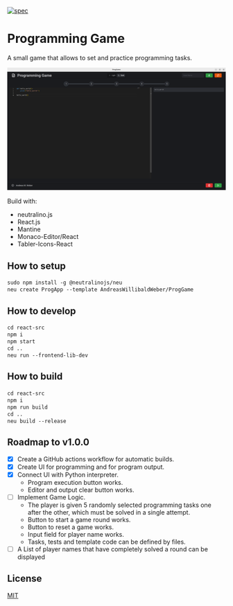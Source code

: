 [![spec](https://github.com/AndreasWillibaldWeber/ProgGame/actions/workflows/main.yml/badge.svg)](https://github.com/AndreasWillibaldWeber/ProgGame/actions/workflows/main.yml)

# Programming Game
A small game that allows to set and practice programming tasks.

![ProgGame on Linux](media/Screenshot_Full_Screen_Dark.png)

Build with:
* neutralino.js
* React.js
* Mantine
* Monaco-Editor/React
* Tabler-Icons-React

## How to setup
```
sudo npm install -g @neutralinojs/neu
neu create ProgApp --template AndreasWillibaldWeber/ProgGame
```

## How to develop
```
cd react-src
npm i
npm start
cd ..
neu run --frontend-lib-dev
```

## How to build
```
cd react-src
npm i
npm run build
cd ..
neu build --release
```

## Roadmap to v1.0.0
* [X] Create a GitHub actions workflow for automatic builds.
* [X] Create UI for programming and for program output.
* [X] Connect UI with Python interpreter.
  * Program execution button works.
  * Editor and output clear button works.
* [ ] Implement Game Logic.
  * The player is given 5 randomly selected programming tasks one after the other, which must be solved in a single attempt.
  * Button to start a game round works.
  * Button to reset a game works.
  * Input field for player name works.
  * Tasks, tests and template code can be defined by files.
* [ ] A List of player names that have completely solved a round can be displayed

## License

[MIT](LICENSE)
